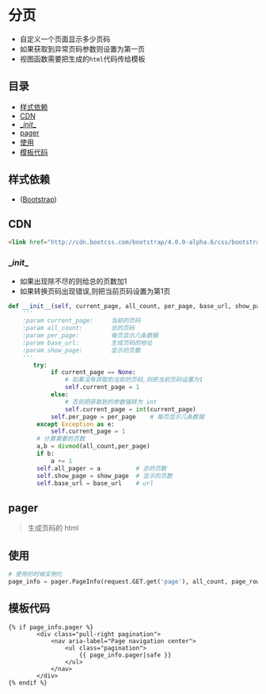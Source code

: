# 分页
- 自定义一个页面显示多少页码
- 如果获取到异常页码参数则设置为第一页
- 视图函数需要把生成的`html`代码传给模板

## 目录
- [样式依赖](#样式依赖)
- [CDN](#CDN)
- [\__init__](#\__init__)
- [pager](#pager)
- [使用](#使用)
- [模板代码](#模板代码)

## 样式依赖
- ([Bootstrap](http://v3.bootcss.com/css/))

## CDN

```html
<link href="http://cdn.bootcss.com/bootstrap/4.0.0-alpha.6/css/bootstrap.min.css" rel="stylesheet">
```

### \__init__
- 如果出现除不尽的则给总的页数加1
- 如果转换页码出现错误,则把当前页码设置为第1页

```python
def __init__(self, current_page, all_count, per_page, base_url, show_page=11):
    '''
    :param current_page:     当前的页码
    :param all_count:        总的页码
    :param per_page:         每页显示几条数据
    :param base_url:         生成页码的地址
    :param show_page:        显示的页数
    '''
       try:
            if current_page == None:
                # 如果没有获取到当前的页码,则把当前页码设置为1
                self.current_page = 1
            else:
                # 否则把获取到的参数强转为 int
                self.current_page = int(current_page)
            self.per_page = per_page    # 每页显示几条数据
        except Exception as e:
            self.current_page = 1
        # 计算需要的页数
        a,b = divmod(all_count,per_page)
        if b:
            a += 1
        self.all_pager = a          # 总的页数
        self.show_page = show_page  # 显示的页数
        self.base_url = base_url    # url
```

## pager
>生成页码的 html

## 使用

``` python
# 使用的时候实例化
page_info = pager.PageInfo(request.GET.get('page'), all_count, page_rows, request)
```
## 模板代码

```
{% if page_info.pager %}
        <div class="pull-right pagination">
            <nav aria-label="Page navigation center">
                <ul class="pagination">
                    {{ page_info.pager|safe }}
                </ul>
            </nav>
        </div>
{% endif %}
```


